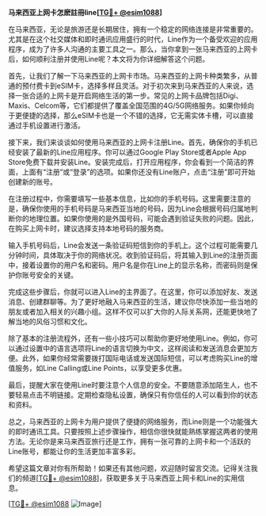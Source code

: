 **马来西亚上网卡怎麽註冊line[[TG💪+ @esim1088](https://t.me/s/esim1088)]**

在马来西亚，无论是旅游还是长期居住，拥有一个稳定的网络连接是非常重要的。尤其是在这个社交媒体和即时通讯应用盛行的时代，Line作为一个备受欢迎的应用程序，成为了许多人沟通的主要工具之一。那么，当你拿到一张马来西亚的上网卡后，如何顺利注册并使用Line呢？本文将为你详细解答这个问题。

首先，让我们了解一下马来西亚的上网卡市场。马来西亚的上网卡种类繁多，从普通的预付费卡到eSIM卡，选择多样且灵活。对于初次来到马来西亚的人来说，选择一张合适的上网卡是开启网络生活的第一步。常见的上网卡品牌包括Digi、Maxis、Celcom等，它们都提供了覆盖全国范围的4G/5G网络服务。如果你倾向于更便捷的选择，那么eSIM卡也是一个不错的选择，它无需实体卡槽，可以直接通过手机设置进行激活。

接下来，我们来谈谈如何使用马来西亚的上网卡注册Line。首先，确保你的手机已经安装了最新的Line应用程序。你可以通过Google Play Store或者Apple App Store免费下载并安装Line。安装完成后，打开应用程序，你会看到一个简洁的界面，上面有“注册”或“登录”的选项。如果你还没有Line账户，点击“注册”即可开始创建新的账号。

在注册过程中，你需要填写一些基本信息，比如你的手机号码。这里需要注意的是，确保你使用的手机号码是马来西亚当地的号码，因为Line会根据号码归属地判断你的地理位置。如果你使用的是外国号码，可能会遇到验证失败的问题。因此，在购买上网卡时，建议选择支持本地号码的服务商。

输入手机号码后，Line会发送一条验证码短信到你的手机上。这个过程可能需要几分钟时间，具体取决于你的网络状况。收到验证码后，将其输入到Line的注册页面中，接着设置你的用户名和密码。用户名是你在Line上的显示名称，而密码则是保护你账号安全的关键。

完成这些步骤后，你就可以进入Line的主界面了。在这里，你可以添加好友、发送消息、创建群聊等。为了更好地融入马来西亚的生活，建议你尽快添加一些当地的朋友或者加入相关的兴趣小组。这样不仅可以扩大你的人际关系网，还能更快地了解当地的风俗习惯和文化。

除了基本的注册流程外，还有一些小技巧可以帮助你更好地使用Line。例如，你可以通过设置中的语言选项将Line的语言切换为中文，这样阅读和发送消息会更加方便。此外，如果你经常需要拨打国际电话或发送国际短信，可以考虑购买Line的增值服务，如Line Calling或Line Points，以享受更多优惠。

最后，提醒大家在使用Line时要注意个人信息的安全。不要随意添加陌生人，也不要轻易点击不明链接。定期检查隐私设置，确保只有你信任的人可以看到你的状态和资料。

总之，马来西亚的上网卡为用户提供了便捷的网络服务，而Line则是一个功能强大的即时通讯工具。只要按照上述步骤操作，相信你很快就能熟练掌握这两者的使用方法。无论你是来马来西亚旅行还是工作，拥有一张可靠的上网卡和一个活跃的Line账号，都能让你的生活更加丰富多彩。

希望这篇文章对你有所帮助！如果还有其他问题，欢迎随时留言交流。记得关注我们的频道[[TG💪+ @esim1088](https://t.me/s/esim1088)]，获取更多关于马来西亚上网卡和Line的实用信息。

[[TG💪+ @esim1088](https://t.me/s/esim1088) ![Image](https://i.postimg.cc/4NQfJmqS/Snipaste-2025-05-13-00-14-12.png)]
